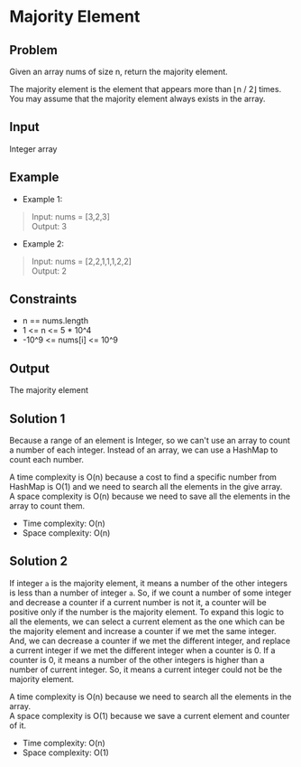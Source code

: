 # Majority Element

## Problem

Given an array nums of size n, return the majority element.

The majority element is the element that appears more than ⌊n / 2⌋ times. You may assume that the majority element always exists in the array.

## Input

Integer array

## Example

- Example 1:

>Input: nums = [3,2,3]  
Output: 3

- Example 2:

>Input: nums = [2,2,1,1,1,2,2]  
Output: 2

## Constraints

- n == nums.length
- 1 <= n <= 5 * 10^4
- -10^9 <= nums[i] <= 10^9

## Output

The majority element

## Solution 1

Because a range of an element is Integer, so we can't use an array to
count a number of each integer. Instead of an array, we can use a HashMap
to count each number.

A time complexity is O(n) because a cost to find a specific number from
HashMap is O(1) and we need to search all the elements in the give
array.  
A space complexity is O(n) because we need to save all the elements in
the array to count them.

- Time complexity: O(n)
- Space complexity: O(n)

## Solution 2

If integer `a` is the majority element, it means a number of the other
integers is less than a number of integer `a`. So, if we count a number
of some integer and decrease a counter if a current number is not it, a
counter will be positive only if the number is the majority element. To
expand this logic to all the elements, we can select a current element as
the one which can be the majority element and increase a counter if we
met the same integer. And, we can decrease a counter if we met the
different integer, and replace a current integer if we met the different
integer when a counter is 0. If a counter is 0, it means a number of the
other integers is higher than a number of current integer. So, it means
a current integer could not be the majority element.

A time complexity is O(n) because we need to search all the elements in
the array.  
A space complexity is O(1) because we save a current element and counter
of it.

- Time complexity: O(n)
- Space complexity: O(1)
